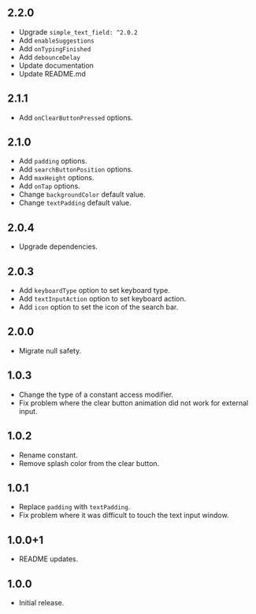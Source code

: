 ## 2.2.0

* Upgrade `simple_text_field: ^2.0.2`
* Add `enableSuggestions`
* Add `onTypingFinished`
* Add `debounceDelay`
* Update documentation
* Update README.md

## 2.1.1

* Add `onClearButtonPressed` options.

## 2.1.0

* Add `padding` options.
* Add `searchButtonPosition` options.
* Add `maxHeight` options.
* Add `onTap` options.
* Change `backgroundColor` default value.
* Change `textPadding` default value.

## 2.0.4

* Upgrade dependencies.

## 2.0.3

* Add `keyboardType` option to set keyboard type.
* Add `textInputAction` option to set keyboard action.
* Add `icon` option to set the icon of the search bar.

## 2.0.0

* Migrate null safety.

## 1.0.3

* Change the type of a constant access modifier.
* Fix problem where the clear button animation did not work for external input.

## 1.0.2

* Rename constant.
* Remove splash color from the clear button.

## 1.0.1

* Replace `padding` with `textPadding`.
* Fix problem where it was difficult to touch the text input window.

## 1.0.0+1

* README updates.

## 1.0.0

* Initial release.